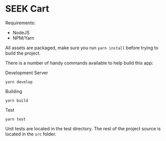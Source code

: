 # SEEK Cart

Requirements:
* NodeJS
* NPM/Yarn

All assets are packaged, make sure you run `yarn install` before trying to build the project.

There is a number of handy commands available to help build this app:

Development Server

`yarn develop`

Building

`yarn build`

Test

`yarn test`

Unit tests are located in the test directory. The rest of the project source is located in the `src` folder.
